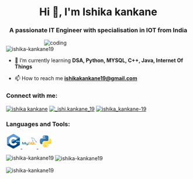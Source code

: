 <h1 align="center">Hi 👋, I'm Ishika kankane</h1>
<h3 align="center">A passionate IT Engineer with specialisation in IOT from India</h3>
<img align= "right" alt= "coding" width="400" src= "https://user-images.githubusercontent.com/74038190/236119160-976a0405-caa7-470c-9356-16d43402ea0a.gif">
<p align="left"> <img src="https://komarev.com/ghpvc/?username=ishika-kankane19&label=Profile%20views&color=0e75b6&style=flat" alt="ishika-kankane19" /> </p>

- 🌱 I’m currently learning **DSA, Python, MYSQL, C++, Java, Internet Of Things**

- 📫 How to reach me **ishikakankane19@gmail.com**

<h3 align="left">Connect with me:</h3>
<p align="left">
<a href="https://linkedin.com/in/ishika kankane" target="blank"><img align="center" src="https://raw.githubusercontent.com/rahuldkjain/github-profile-readme-generator/master/src/images/icons/Social/linked-in-alt.svg" alt="ishika kankane" height="30" width="40" /></a>
<a href="https://instagram.com/_ishi.kankane_19" target="blank"><img align="center" src="https://raw.githubusercontent.com/rahuldkjain/github-profile-readme-generator/master/src/images/icons/Social/instagram.svg" alt="_ishi.kankane_19" height="30" width="40" /></a>
<a href="https://www.leetcode.com/ishika_kankane-19" target="blank"><img align="center" src="https://raw.githubusercontent.com/rahuldkjain/github-profile-readme-generator/master/src/images/icons/Social/leet-code.svg" alt="ishika_kankane-19" height="30" width="40" /></a>
</p>

<h3 align="left">Languages and Tools:</h3>
<p align="left"> <a href="https://www.w3schools.com/cpp/" target="_blank" rel="noreferrer"> <img src="https://raw.githubusercontent.com/devicons/devicon/master/icons/cplusplus/cplusplus-original.svg" alt="cplusplus" width="40" height="40"/> </a> <a href="https://www.mysql.com/" target="_blank" rel="noreferrer"> <img src="https://raw.githubusercontent.com/devicons/devicon/master/icons/mysql/mysql-original-wordmark.svg" alt="mysql" width="40" height="40"/> </a> <a href="https://www.python.org" target="_blank" rel="noreferrer"> <img src="https://raw.githubusercontent.com/devicons/devicon/master/icons/python/python-original.svg" alt="python" width="40" height="40"/> </a> </p>

<p><img align="left" src="https://github-readme-stats.vercel.app/api/top-langs?username=ishika-kankane19&show_icons=true&locale=en&layout=compact" alt="ishika-kankane19" /></p>

<p>&nbsp;<img align="center" src="https://github-readme-stats.vercel.app/api?username=ishika-kankane19&show_icons=true&locale=en" alt="ishika-kankane19" /></p>

<p><img align="center" src="https://github-readme-streak-stats.herokuapp.com/?user=ishika-kankane19&" alt="ishika-kankane19" /></p>
